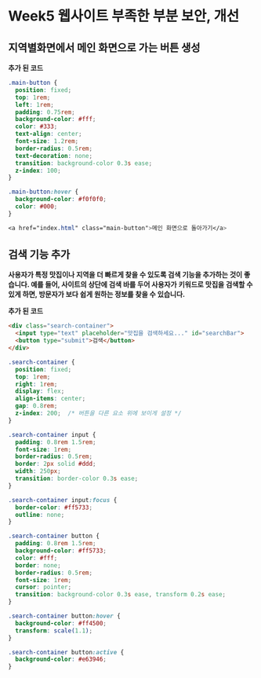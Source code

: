 # Week5 웹사이트 부족한 부분 보안, 개선

## 지역별화면에서 메인 화면으로 가는 버튼 생성
**추가 된 코드**

```css
.main-button {
  position: fixed;
  top: 1rem;
  left: 1rem;
  padding: 0.75rem;
  background-color: #fff;
  color: #333;
  text-align: center;
  font-size: 1.2rem;
  border-radius: 0.5rem;
  text-decoration: none;
  transition: background-color 0.3s ease;
  z-index: 100;
}

.main-button:hover {
  background-color: #f0f0f0;
  color: #000;
}

<a href="index.html" class="main-button">메인 화면으로 돌아가기</a>

```

## 검색 기능 추가
**사용자가 특정 맛집이나 지역을 더 빠르게 찾을 수 있도록 검색 기능을 추가하는 것이 좋습니다. 예를 들어, 사이트의 상단에 검색 바를 두어 사용자가 키워드로 맛집을 검색할 수 있게 하면, 방문자가 보다 쉽게 원하는 정보를 찾을 수 있습니다.**  

**추가 된 코드**

```html
<div class="search-container">
  <input type="text" placeholder="맛집을 검색하세요..." id="searchBar">
  <button type="submit">검색</button>
</div>

```

```css
.search-container {
  position: fixed;
  top: 1rem;
  right: 1rem;
  display: flex;
  align-items: center;
  gap: 0.8rem;
  z-index: 200;  /* 버튼을 다른 요소 위에 보이게 설정 */
}

.search-container input {
  padding: 0.8rem 1.5rem;
  font-size: 1rem;
  border-radius: 0.5rem;
  border: 2px solid #ddd;
  width: 250px;
  transition: border-color 0.3s ease;
}

.search-container input:focus {
  border-color: #ff5733;
  outline: none;
}

.search-container button {
  padding: 0.8rem 1.5rem;
  background-color: #ff5733;
  color: #fff;
  border: none;
  border-radius: 0.5rem;
  font-size: 1rem;
  cursor: pointer;
  transition: background-color 0.3s ease, transform 0.2s ease;
}

.search-container button:hover {
  background-color: #ff4500;
  transform: scale(1.1);
}

.search-container button:active {
  background-color: #e63946;
}

```
